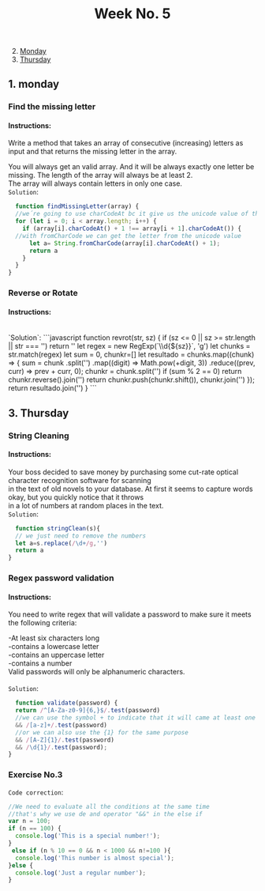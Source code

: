 
<h1 align="center">Week No. 5</h1></br>

2. [Monday](#1-monday)
3. [Thursday](#3-thursday)


## 1. monday
### Find the missing letter
#### Instructions: 
Write a method that takes an array of consecutive (increasing) letters as input and that returns the missing letter in the array.</br>

You will always get an valid array. And it will be always exactly one letter be missing. The length of the array will always be at least 2.</br>
The array will always contain letters in only one case.
</br>
`Solution`:
```javascript
  function findMissingLetter(array) {
  //we´re going to use charCodeAt bc it give us the unicode value of the letter
  for (let i = 0; i < array.length; i++) {
    if (array[i].charCodeAt() + 1 !== array[i + 1].charCodeAt()) {
  //with fromCharCode we can get the letter from the unicode value
      let a= String.fromCharCode(array[i].charCodeAt() + 1);
      return a
    }
  }
}
```
### Reverse or Rotate  
#### Instructions: 

</br>
`Solution`:
```javascript
 function revrot(str, sz) {
  if (sz <= 0 || sz >= str.length || str === '') return ''
  let regex = new RegExp(`\\d{${sz}}`, 'g')
  let chunks = str.match(regex)
  let sum = 0, chunkr=[]
  let resultado = chunks.map((chunk) => {
    sum = chunk
      .split('')
      .map((digit) => Math.pow(+digit, 3))
      .reduce((prev, curr) => prev + curr, 0);
    chunkr = chunk.split('')
    if (sum % 2 == 0) return chunkr.reverse().join('')
    return chunkr.push(chunkr.shift()), chunkr.join('')
  });
  return resultado.join('')
}
```

## 3. Thursday	
### String Cleaning 
#### Instructions: 
Your boss decided to save money by purchasing some cut-rate optical character recognition software for scanning </br>
in the text of old novels to your database. At first it seems to capture words okay, but you quickly notice that it throws </br>
in a lot of numbers at random places in the text.
</br>
`Solution`:
```javascript
  function stringClean(s){
  // we just need to remove the numbers 
  let a=s.replace(/\d+/g,'')
  return a
}
```
### Regex password validation 
#### Instructions: 
You need to write regex that will validate a password to make sure it meets the following criteria:</br>

-At least six characters long</br>
-contains a lowercase letter</br>
-contains an uppercase letter</br>
-contains a number</br>
Valid passwords will only be alphanumeric characters.</br>
</br>
`Solution`:
```javascript
  function validate(password) {
  return /^[A-Za-z0-9]{6,}$/.test(password) 
  //we can use the symbol + to indicate that it will came at least one time 
  && /[a-z]+/.test(password) 
  //or we can also use the {1} for the same purpose
  && /[A-Z]{1}/.test(password)
  && /\d{1}/.test(password);
}
```
### Exercise No.3
`Code correction`:
```javascript
//We need to evaluate all the conditions at the same time
//that's why we use de and operator "&&" in the else if 
var n = 100;
if (n == 100) {
  console.log('This is a special number!');
}
 else if (n % 10 == 0 && n < 1000 && n!=100 ){  
  console.log('This number is almost special');
}else {
  console.log('Just a regular number');
}
```
